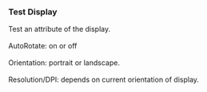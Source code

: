 ### Test Display

Test an attribute of the display.\
\
AutoRotate: on or off\
\
Orientation: portrait or landscape.\
\
Resolution/DPI: depends on current orientation of display.
